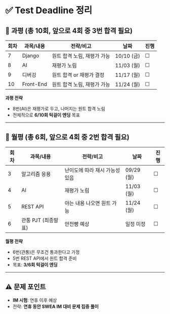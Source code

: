 
# ✅ Test Deadline 정리

## 📌 과평 (총 10회, 앞으로 4회 중 3번 합격 필요)

| 회차 | 과목/내용     | 전략/비고            | 날짜        | 진행 |
| -- | --------- | ---------------- | --------- | -- |
| 7  | Django    | 원트 합격 노림, 재평가 가능 | 10/10 (금) | ☐  |
| 8  | AI        | 재평가 노림           | 11/03 (월) | ☐  |
| 9  | 디버깅       | 원트 합격 or 재평가 결정  | 11/17 (월) | ☐  |
| 10 | Front-End | 원트 합격 노림, 재평가 가능 | 11/24 (월) | ☐  |

**과평 전략**

* 8번(AI)은 재평가로 두고, 나머지는 원트 합격 노림
* 전체적으로 **6/10회 턱걸이 엔딩** 목표

---

## 📌 월평 (총 6회, 앞으로 4회 중 2번 합격 필요)

| 회차 | 과목/내용         | 전략/비고             | 날짜        | 진행 |
| -- | ------------- | ----------------- | --------- | -- |
| 3  | 알고리즘 응용       | 난이도에 따라 재시 가능성 있음 | 09/29 (월) | ☐  |
| 4  | AI            | 재평가 노림            | 11/03 (월) | ☐  |
| 5  | REST API      | 아는 내용 나오면 원트 가능   | 11/24 (월) | ☐  |
| 6  | 관통 PJT (최종발표) | 안전빵 예상            | 일정 미정     | ☐  |

**월평 전략**

* 6번(관통)은 무조건 통과한다고 가정
* 5번 REST API에서 원트 합격 준비
* 목표: **3/6회 턱걸이 엔딩**

---

## ⚠️ 문제 포인트

* **IM 시험**: 연휴 이후 예상
* 전략: **연휴 동안 SWEA IM 대비 문제 집중 풀이**
